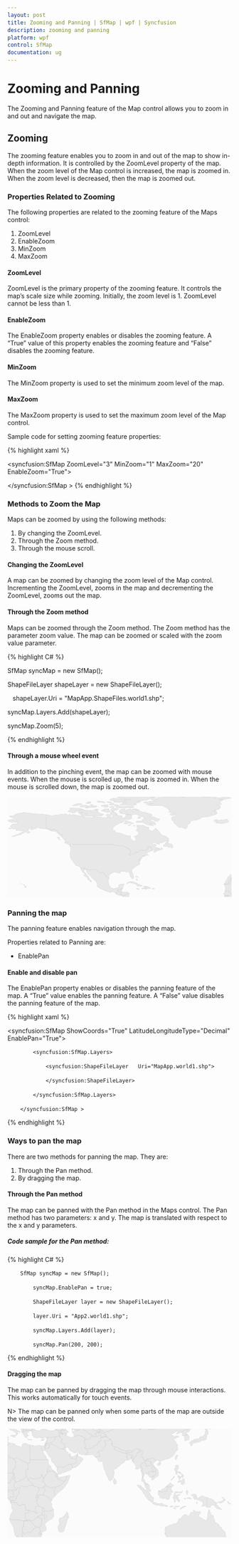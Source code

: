 ```yaml
---
layout: post
title: Zooming and Panning | SfMap | wpf | Syncfusion
description: zooming and panning
platform: wpf
control: SfMap
documentation: ug
---
```


# Zooming and Panning

The Zooming and Panning feature of the Map control allows you to zoom in and out and navigate the map.

## Zooming

The zooming feature enables you to zoom in and out of the map to show in-depth information. It is controlled by the ZoomLevel property of the map. When the zoom level of the Map control is increased, the map is zoomed in. When the zoom level is decreased, then the map is zoomed out.

### Properties Related to Zooming

The following properties are related to the zooming feature of the Maps control:

1. ZoomLevel
2. EnableZoom
3. MinZoom
4. MaxZoom

#### ZoomLevel

ZoomLevel is the primary property of the zooming feature. It controls the map’s scale size while zooming. Initially, the zoom level is 1. ZoomLevel cannot be less than 1.

#### EnableZoom

The EnableZoom property enables or disables the zooming feature. A “True” value of this property enables the zooming feature and “False” disables the zooming feature.

#### MinZoom

The MinZoom property is used to set the minimum zoom level of the map. 

####  MaxZoom

The MaxZoom property is used to set the maximum zoom level of the Map control.

Sample code for setting zooming feature properties:

{% highlight xaml %}




<syncfusion:SfMap ZoomLevel="3" MinZoom="1" MaxZoom="20" EnableZoom="True">                

</syncfusion:SfMap >
{% endhighlight %}


### Methods to Zoom the Map

Maps can be zoomed by using the following methods:

1. By changing the ZoomLevel.
2. Through the Zoom method.
3. Through the mouse scroll.

#### Changing the ZoomLevel

A map can be zoomed by changing the zoom level of the Map control. Incrementing the ZoomLevel, zooms in the map and decrementing the ZoomLevel, zooms out the map.

#### Through the Zoom method

Maps can be zoomed through the Zoom method. The Zoom method has the parameter zoom value. The map can be zoomed or scaled with the zoom value parameter.

{% highlight C# %}

  

   SfMap syncMap = new SfMap();

   ShapeFileLayer shapeLayer = new ShapeFileLayer();

   shapeLayer.Uri = "MapApp.ShapeFiles.world1.shp";

   syncMap.Layers.Add(shapeLayer);

   syncMap.Zoom(5);

{% endhighlight %}

#### Through a mouse wheel event

In addition to the pinching event, the map can be zoomed with mouse events.  When the mouse is scrolled up, the map is zoomed in. When the mouse is scrolled down, the map is zoomed out.

![](Zooming-and-Panning_images/Zooming-and-Panning_img1.png)



### Panning the map

The panning feature enables navigation through the map.

Properties related to Panning are:

* EnablePan

#### Enable and disable pan

The EnablePan property enables or disables the panning feature of the map. A “True” value enables the panning feature. A “False” value disables the panning feature of the map.

{% highlight xaml %}


<syncfusion:SfMap ShowCoords="True" LatitudeLongitudeType="Decimal" EnablePan="True">         

            <syncfusion:SfMap.Layers>

                <syncfusion:ShapeFileLayer   Uri="MapApp.world1.shp">                    

                </syncfusion:ShapeFileLayer>

            </syncfusion:SfMap.Layers>

        </syncfusion:SfMap >
{% endhighlight %}


### Ways to pan the map

There are two methods for panning the map. They are:

1. Through the Pan method.
2. By dragging the map.

#### Through the Pan method

The map can be panned with the Pan method in the Maps control. The Pan method has two parameters: x and y.  The map is translated with respect to the x and y parameters.

##### Code sample for the Pan method:

{% highlight C# %}

  

        SfMap syncMap = new SfMap();

            syncMap.EnablePan = true;

            ShapeFileLayer layer = new ShapeFileLayer();

            layer.Uri = "App2.world1.shp";

            syncMap.Layers.Add(layer);

            syncMap.Pan(200, 200);
{% endhighlight %}


#### Dragging the map

The map can be panned by dragging the map through mouse interactions. This works automatically for touch events.

N> The map can be panned only when some parts of the map are outside the view of the control.

![](Zooming-and-Panning_images/Zooming-and-Panning_img2.png)


